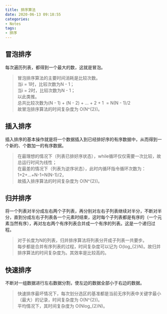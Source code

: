 ```yaml
---
title: 排序算法
date: 2020-06-13 09:18:55
categories:
- Notes
tags:
- 排序
---
```


## 冒泡排序
每次遍历列表，都得到一个最大的数，这就是冒泡。
> 冒泡排序算法的主要时间消耗是比较次数。  
> 当i = 1时，比较次数为N - 1；  
> 当i = 2时，比较次数为N - 1；  
> 以此类推。  
> 总共比较次数为(N - 1) + (N - 2) + ... + 2 + 1  = N(N - 1)/2  
> 故冒泡排序算法的时间复杂度为 O(N^{2})。

## 插入排序
插入排序的基本操作就是将一个数据插入到已经排好序的有序数据中，从而得到一个新的、个数加一的有序数据。
>​ 在最理想的情况下（列表已排好序状态），while循环仅仅需要一次比较，故总运行时间为线性；  
> 在最差的情况下（列表为逆序状态），此时内循环指令循环次数为：1+2+...+N-1=N(N-1)/2，  
> 故插入排序算法的时间复杂度为 O(N^{2})。

## 归并排序
将一个列表对半分成左右两个子列表，再分别对左右子列表继续对半分，不断对半分，直到分成左右子列表各一个元素时结束，这时每个子列表都是有序的（一个元素当然有序），再对左右两个有序列表合并成一个有序的列表。这是一个递归过程。
> ​对于长度为N的列表，归并排序算法将列表分开成子列表一共要步。  
> 每步都是合并有序列表的过程，时间复杂度可以记为 O(log_{2}N)。故归并排序算法的时间复杂度为。其效率是比较高的。

## 快速排序
不断对一组数据进行左右数据分割，使左边的数据全部小于右边的数据。
> ​快速排序最坏情况下，每次划分选区的基准都是当前无序列表中关键字最小（最大）的记录，时间复杂度为 O(N^{2})。  
> 平均情况下，其时间复杂度为 O(Nlog_{2}N)。

​